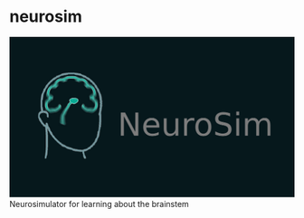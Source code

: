 # neurosim
![logo](https://github.com/argus1/neurosim/blob/master/NSBlackblur.png?raw=true)
Neurosimulator for learning about the brainstem
